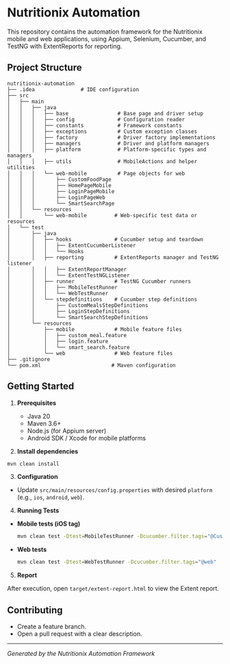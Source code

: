 # Nutritionix Automation

This repository contains the automation framework for the Nutritionix mobile and web applications, using Appium, Selenium, Cucumber, and TestNG with ExtentReports for reporting.

## Project Structure

```
nutritionix-automation
├── .idea               # IDE configuration
├── src
│   ├── main
│   │   ├── java
│   │   │   ├── base                # Base page and driver setup
│   │   │   ├── config              # Configuration reader
│   │   │   ├── constants           # Framework constants
│   │   │   ├── exceptions          # Custom exception classes
│   │   │   ├── factory             # Driver factory implementations
│   │   │   ├── managers            # Driver and platform managers
│   │   │   ├── platform            # Platform-specific types and managers
│   │   │   ├── utils               # MobileActions and helper utilities
│   │   │   └── web-mobile          # Page objects for web
│   │   │       ├── CustomFoodPage
│   │   │       ├── HomePageMobile
│   │   │       ├── LoginPageMobile
│   │   │       ├── LoginPageWeb
│   │   │       └── SmartSearchPage
│   │   └── resources
│   │       └── web-mobile         # Web-specific test data or resources
│   └── test
│       ├── java
│       │   ├── hooks              # Cucumber setup and teardown
│       │   │   ├── ExtentCucumberListener
│       │   │   └── Hooks
│       │   ├── reporting          # ExtentReports manager and TestNG listener
│       │   │   ├── ExtentReportManager
│       │   │   └── ExtentTestNGListener
│       │   ├── runner             # TestNG Cucumber runners
│       │   │   ├── MobileTestRunner
│       │   │   └── WebTestRunner
│       │   └── stepdefinitions    # Cucumber step definitions
│       │       ├── CustomMealsStepDefinitions
│       │       ├── LoginStepDefinitions
│       │       └── SmartSearchStepDefinitions
│       └── resources
│           ├── mobile             # Mobile feature files
│           │   ├── custom_meal.feature
│           │   ├── login.feature
│           │   └── smart_search.feature
│           └── web                # Web feature files
├── .gitignore
└── pom.xml                       # Maven configuration
```

## Getting Started

1. **Prerequisites**

    * Java 20
    * Maven 3.6+
    * Node.js (for Appium server)
    * Android SDK / Xcode for mobile platforms

2. **Install dependencies**

```bash
mvn clean install
```

3. **Configuration**

* Update `src/main/resources/config.properties` with desired `platform` (e.g., `ios`, `android`, `web`).

4. **Running Tests**

* **Mobile tests (iOS tag)**

  ```bash
  mvn clean test -Dtest=MobileTestRunner -Dcucumber.filter.tags="@CustomMeal"
  ```

* **Web tests**

  ```bash
  mvn clean test -Dtest=WebTestRunner -Dcucumber.filter.tags="@web"
  ```

5. **Report**

After execution, open `target/extent-report.html` to view the Extent report.

## Contributing

* Create a feature branch.
* Open a pull request with a clear description.

---

*Generated by the Nutritionix Automation Framework*
